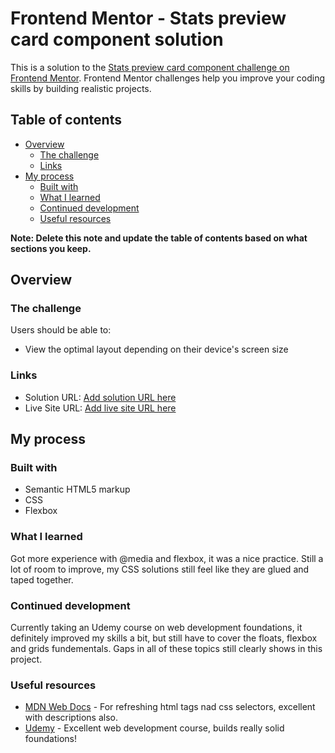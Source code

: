 # Frontend Mentor - Stats preview card component solution

This is a solution to the [Stats preview card component challenge on Frontend Mentor](https://www.frontendmentor.io/challenges/stats-preview-card-component-8JqbgoU62). Frontend Mentor challenges help you improve your coding skills by building realistic projects.

## Table of contents

- [Overview](#overview)
  - [The challenge](#the-challenge)
  - [Links](#links)
- [My process](#my-process)
  - [Built with](#built-with)
  - [What I learned](#what-i-learned)
  - [Continued development](#continued-development)
  - [Useful resources](#useful-resources)

**Note: Delete this note and update the table of contents based on what sections you keep.**

## Overview

### The challenge

Users should be able to:

- View the optimal layout depending on their device's screen size

### Links

- Solution URL: [Add solution URL here](https://github.com/GoranK89/Stats-preview-card-component-solution)
- Live Site URL: [Add live site URL here](https://gorank89.github.io/Stats-preview-card-component-solution/)

## My process

### Built with

- Semantic HTML5 markup
- CSS
- Flexbox

### What I learned

Got more experience with @media and flexbox, it was a nice practice. Still a lot of room to improve, my CSS solutions still feel like they are glued and taped together.

### Continued development

Currently taking an Udemy course on web development foundations, it definitely improved my skills a bit, but still have to cover the floats, flexbox and grids fundementals. Gaps in all of these topics still clearly shows in this project.

### Useful resources

- [MDN Web Docs](https://developer.mozilla.org/en-US/) - For refreshing html tags nad css selectors, excellent with descriptions also.
- [Udemy](https://www.udemy.com/course/design-and-develop-a-killer-website-with-html5-and-css3/) - Excellent web development course, builds really solid foundations!
